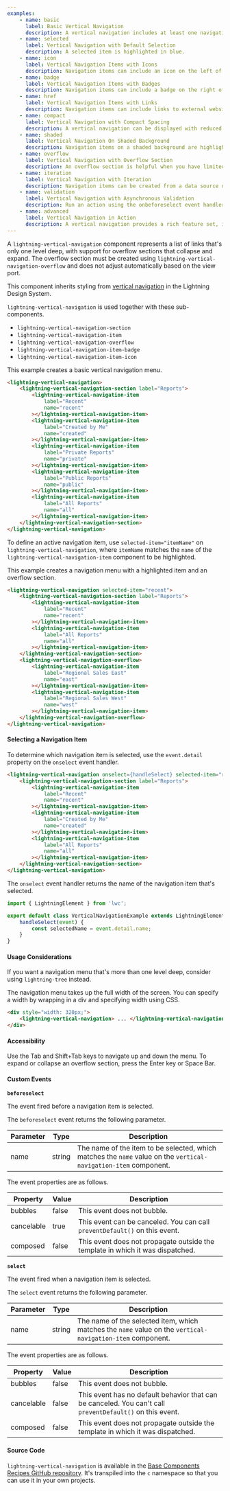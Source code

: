 ```yaml
---
examples:
    - name: basic
      label: Basic Vertical Navigation
      description: A vertical navigation includes at least one navigation section and item.
    - name: selected
      label: Vertical Navigation with Default Selection
      description: A selected item is highlighted in blue.
    - name: icon
      label: Vertical Navigation Items with Icons
      description: Navigation items can include an icon on the left of the label.
    - name: badge
      label: Vertical Navigation Items with Badges
      description: Navigation items can include a badge on the right of the label.
    - name: href
      label: Vertical Navigation Items with Links
      description: Navigation items can include links to external websites.
    - name: compact
      label: Vertical Navigation with Compact Spacing
      description: A vertical navigation can be displayed with reduced whitespace.
    - name: shaded
      label: Vertical Navigation On Shaded Background
      description: Navigation items on a shaded background are highlighted in white when selected.
    - name: overflow
      label: Vertical Navigation with Overflow Section
      description: An overflow section is helpful when you have limited space to display all navigation items.
    - name: iteration
      label: Vertical Navigation with Iteration
      description: Navigation items can be created from a data source using iteration.
    - name: validation
      label: Vertical Navigation with Asynchronous Validation
      description: Run an action using the onbeforeselect event handler before a navigation item is selected.
    - name: advanced
      label: Vertical Navigation in Action
      description: A vertical navigation provides a rich feature set, including icons and badges for navigation items, and an overflow section to group additional items when space is limited.
---
```


A `lightning-vertical-navigation` component represents a list of links that's only one level deep, with support for overflow sections that collapse and expand.
The overflow section must be created using `lightning-vertical-navigation-overflow` and does not adjust automatically based on the view port.

This component inherits styling from [vertical navigation](https://www.lightningdesignsystem.com/components/vertical-navigation/) in the Lightning Design System.

`lightning-vertical-navigation` is used together with these sub-components.

-   `lightning-vertical-navigation-section`
-   `lightning-vertical-navigation-item`
-   `lightning-vertical-navigation-overflow`
-   `lightning-vertical-navigation-item-badge`
-   `lightning-vertical-navigation-item-icon`

This example creates a basic vertical navigation menu.

```html
<lightning-vertical-navigation>
    <lightning-vertical-navigation-section label="Reports">
        <lightning-vertical-navigation-item
            label="Recent"
            name="recent"
        ></lightning-vertical-navigation-item>
        <lightning-vertical-navigation-item
            label="Created by Me"
            name="created"
        ></lightning-vertical-navigation-item>
        <lightning-vertical-navigation-item
            label="Private Reports"
            name="private"
        ></lightning-vertical-navigation-item>
        <lightning-vertical-navigation-item
            label="Public Reports"
            name="public"
        ></lightning-vertical-navigation-item>
        <lightning-vertical-navigation-item
            label="All Reports"
            name="all"
        ></lightning-vertical-navigation-item>
    </lightning-vertical-navigation-section>
</lightning-vertical-navigation>
```

To define an active navigation item, use `selected-item="itemName"` on `lightning-vertical-navigation`, where `itemName` matches the `name` of the `lightning-vertical-navigation-item` component to be highlighted.

This example creates a navigation menu with a highlighted item and an overflow section.

```html
<lightning-vertical-navigation selected-item="recent">
    <lightning-vertical-navigation-section label="Reports">
        <lightning-vertical-navigation-item
            label="Recent"
            name="recent"
        ></lightning-vertical-navigation-item>
        <lightning-vertical-navigation-item
            label="All Reports"
            name="all"
        ></lightning-vertical-navigation-item>
    </lightning-vertical-navigation-section>
    <lightning-vertical-navigation-overflow>
        <lightning-vertical-navigation-item
            label="Regional Sales East"
            name="east"
        ></lightning-vertical-navigation-item>
        <lightning-vertical-navigation-item
            label="Regional Sales West"
            name="west"
        ></lightning-vertical-navigation-item>
    </lightning-vertical-navigation-overflow>
</lightning-vertical-navigation>
```

#### Selecting a Navigation Item

To determine which navigation item is selected, use the `event.detail` property on the `onselect` event handler.

```html
<lightning-vertical-navigation onselect={handleSelect} selected-item="recent">
    <lightning-vertical-navigation-section label="Reports">
        <lightning-vertical-navigation-item
            label="Recent"
            name="recent"
        ></lightning-vertical-navigation-item>
        <lightning-vertical-navigation-item
            label="Created by Me"
            name="created"
        ></lightning-vertical-navigation-item>
        <lightning-vertical-navigation-item
            label="All Reports"
            name="all"
        ></lightning-vertical-navigation-item>
    </lightning-vertical-navigation-section>
</lightning-vertical-navigation>
```

The `onselect` event handler returns the name of the navigation item that's selected.

```javascript
import { LightningElement } from 'lwc';

export default class VerticalNavigationExample extends LightningElement {
    handleSelect(event) {
        const selectedName = event.detail.name;
    }
}
```

#### Usage Considerations

If you want a navigation menu that's more than one level deep, consider using `lightning-tree` instead.

The navigation menu takes up the full width of the screen. You can specify a width by wrapping in a div and specifying width using CSS.

```html
<div style="width: 320px;">
    <lightning-vertical-navigation> ... </lightning-vertical-navigation>
</div>
```

#### Accessibility

Use the Tab and Shift+Tab keys to navigate up and down the menu. To expand or collapse an overflow section, press the Enter key or Space Bar.

#### Custom Events

**`beforeselect`**

The event fired before a navigation item is selected.

The `beforeselect` event returns the following parameter.

| Parameter | Type   | Description                                                                                                      |
| --------- | ------ | ---------------------------------------------------------------------------------------------------------------- |
| name      | string | The name of the item to be selected, which matches the `name` value on the `vertical-navigation-item` component. |

The event properties are as follows.

| Property   | Value | Description                                                                    |
| ---------- | ----- | ------------------------------------------------------------------------------ |
| bubbles    | false | This event does not bubble.                                                    |
| cancelable | true  | This event can be canceled. You can call `preventDefault()` on this event.     |
| composed   | false | This event does not propagate outside the template in which it was dispatched. |

**`select`**

The event fired when a navigation item is selected.

The `select` event returns the following parameter.

| Parameter | Type   | Description                                                                                                |
| --------- | ------ | ---------------------------------------------------------------------------------------------------------- |
| name      | string | The name of the selected item, which matches the `name` value on the `vertical-navigation-item` component. |

The event properties are as follows.

| Property   | Value | Description                                                                                               |
| ---------- | ----- | --------------------------------------------------------------------------------------------------------- |
| bubbles    | false | This event does not bubble.                                                                               |
| cancelable | false | This event has no default behavior that can be canceled. You can't call `preventDefault()` on this event. |
| composed   | false | This event does not propagate outside the template in which it was dispatched.                            |

#### Source Code

`lightning-vertical-navigation` is available in the [Base Components Recipes GitHub repository](https://github.com/salesforce/base-components-recipes#documentation). It's transpiled into the `c` namespace so that you can use it in your own projects.
